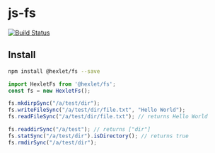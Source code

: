 # js-fs

[![Build Status](https://travis-ci.org/hexlet-components/js-fs.svg?branch=master)](https://travis-ci.org/hexlet-components/js-fs)

## Install

```sh
npm install @hexlet/fs --save
```

```javascript
import HexletFs from '@hexlet/fs';
const fs = new HexletFs();

fs.mkdirpSync("/a/test/dir");
fs.writeFileSync("/a/test/dir/file.txt", "Hello World");
fs.readFileSync("/a/test/dir/file.txt"); // returns Hello World

fs.readdirSync("/a/test"); // returns ["dir"]
fs.statSync("/a/test/dir").isDirectory(); // returns true
fs.rmdirSync("/a/test/dir");
```
